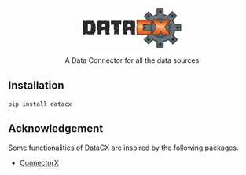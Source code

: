 <div align="center">

<img src="docs/images/LOGO.png" alt="drawing" width="200"/>

A Data Connector for all the data sources

<div align="left">

## Installation
```bash
pip install datacx
```

## Acknowledgement

Some functionalities of DataCX are inspired by the following packages.

- [ConnectorX](https://github.com/sfu-db/connector-x)
